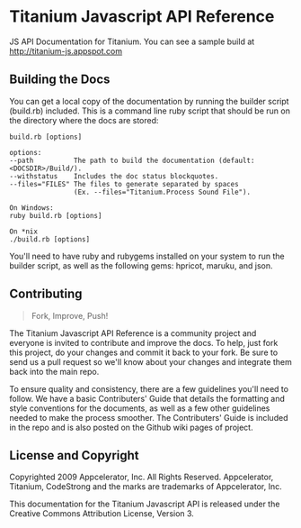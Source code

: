 Titanium Javascript API Reference
=================================

JS API Documentation for Titanium. You can see a sample build at http://titanium-js.appspot.com


Building the Docs
-----------------

You can get a local copy of the documentation by running the builder script (build.rb) included. This is a command line ruby script that should be run on the directory where the docs are stored:

	build.rb [options]
	
	options:
	--path			The path to build the documentation (default: <DOCSDIR>/Build/).
	--withstatus	Includes the doc status blockquotes.
	--files="FILES"	The files to generate separated by spaces 
					(Ex. --files="Titanium.Process Sound File").
					
	On Windows:
	ruby build.rb [options]
	
	On *nix
	./build.rb [options]
					
You'll need to have ruby and rubygems installed on your system to run the builder script, as well as the following gems: hpricot, maruku, and json.


Contributing
------------

> Fork, Improve, Push!

The Titanium Javascript API Reference is a community project and everyone is invited to contribute and improve the docs. To help, just fork this project, do your changes and commit it back to your fork. Be sure to send us a pull request so we'll know about your changes and integrate them back into the main repo.

To ensure quality and consistency, there are a few guidelines you'll need to follow. We have a basic Contributers' Guide that details the formatting and style conventions for the documents, as well as a few other guidelines needed to make the process smoother. The Contributers' Guide is included in the repo and is also posted on the Github wiki pages of project.


License and Copyright
---------------------

Copyrighted 2009 Appcelerator, Inc. All Rights Reserved. Appcelerator, Titanium, CodeStrong and the marks are trademarks of Appcelerator, Inc. 

This documentation for the Titanium Javascript API is released under the Creative Commons Attribution License, Version 3.

